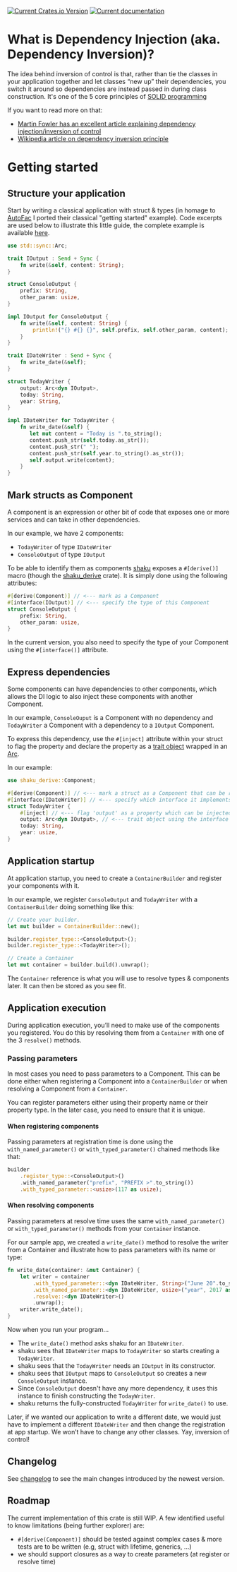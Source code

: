 [![Current Crates.io Version](https://img.shields.io/crates/v/shaku.svg)](https://crates.io/crates/shaku)
[![Current documentation](https://docs.rs/shaku/badge.svg)](https://docs.rs/crate/shaku)

# What is Dependency Injection (aka. Dependency Inversion)?

The idea behind inversion of control is that, rather than tie the classes in your application
together and let classes “new up” their dependencies, you switch it around so dependencies are
instead passed in during class construction. It's one of the 5 core principles of
[SOLID programming](https://en.wikipedia.org/wiki/SOLID_(object-oriented_design))

If you want to read more on that:
- [Martin Fowler has an excellent article explaining dependency injection/inversion of control](http://martinfowler.com/articles/injection.html)
- [Wikipedia article on dependency inversion principle](https://en.wikipedia.org/wiki/Dependency_inversion_principle)

# Getting started
## Structure your application
Start by writing a classical application with struct & types (in homage to
[AutoFac](https://autofac.org/) I ported their classical "getting started" example).
Code excerpts are used below to illustrate this little guide, the complete example is available
[here](https://github.com/bgbahoue/he-di/blob/master/shaku/examples/autofac/src/main.rs).

```rust
use std::sync::Arc;

trait IOutput : Send + Sync {
    fn write(&self, content: String);
}

struct ConsoleOutput {
    prefix: String,
    other_param: usize,
}

impl IOutput for ConsoleOutput {
    fn write(&self, content: String) {
        println!("{} #{} {}", self.prefix, self.other_param, content);
    }
}

trait IDateWriter : Send + Sync {
    fn write_date(&self);
}

struct TodayWriter {
    output: Arc<dyn IOutput>,
    today: String,
    year: String,
}

impl IDateWriter for TodayWriter {
    fn write_date(&self) {
       let mut content = "Today is ".to_string();
       content.push_str(self.today.as_str());
       content.push_str(" ");
       content.push_str(self.year.to_string().as_str());
       self.output.write(content);
    }
}
```

## Mark structs as Component
A component is an expression or other bit of code that exposes one or more services and can take
in other dependencies.

In our example, we have 2 components:

- `TodayWriter` of type `IDateWriter`
- `ConsoleOutput` of type `IOutput`

To be able to identify them as components [shaku](https://crates.io/crates/shaku) exposes a
`#[derive()]` macro (though the [shaku_derive](https://crates.io/crates/shaku_derive) crate).
It is simply done using the following attributes:

```rust
#[derive(Component)] // <--- mark as a Component
#[interface(IOutput)] // <--- specify the type of this Component
struct ConsoleOutput {
    prefix: String,
    other_param: usize,
}
```

In the current version, you also need to specify the type of your Component using the
`#[interface()]` attribute.

## Express dependencies
Some components can have dependencies to other components, which allows the DI logic to also
inject these components with another Component.

In our example, `ConsoleOuput` is a Component with no dependency and `TodayWriter` a Component
with a dependency to a `IOutput` Component.

To express this dependency, use the `#[inject]` attribute within your struct to flag the
property and declare the property as a
[trait object](https://doc.rust-lang.org/book/first-edition/trait-objects.html) wrapped in an
[Arc](https://doc.rust-lang.org/std/sync/struct.Arc.html).

In our example:

```rust
use shaku_derive::Component;

#[derive(Component)] // <--- mark a struct as a Component that can be registered & resolved
#[interface(IDateWriter)] // <--- specify which interface it implements
struct TodayWriter {
    #[inject] // <--- flag 'output' as a property which can be injected
    output: Arc<dyn IOutput>, // <--- trait object using the interface `IOutput`
    today: String,
    year: usize,
}
```

## Application startup
At application startup, you need to create a `ContainerBuilder` and register your components
with it.

In our example, we register `ConsoleOutput` and `TodayWriter` with a `ContainerBuilder` doing 
something like this:

```rust
// Create your builder.
let mut builder = ContainerBuilder::new();

builder.register_type::<ConsoleOutput>();
builder.register_type::<TodayWriter>();

// Create a Container
let mut container = builder.build().unwrap();
```

The `Container` reference is what you will use to resolve types & components later. It can then 
be stored as you see fit.

## Application execution
During application execution, you’ll need to make use of the components you registered. You do 
this by resolving them from a `Container` with one of the 3 `resolve()` methods.

### Passing parameters
In most cases you need to pass parameters to a Component. This can be done either when 
registering a Component into a `ContainerBuilder` or when 
resolving a Component from a `Container`.

You can register parameters either using their property name or their property type. In the 
later case, you need to ensure that it is unique.

#### When registering components
Passing parameters at registration time is done using the `with_named_parameter()` or 
`with_typed_parameter()` chained methods like that:

```rust
builder
    .register_type::<ConsoleOutput>()
    .with_named_parameter("prefix", "PREFIX >".to_string())
    .with_typed_parameter::<usize>(117 as usize);
```

#### When resolving components
Passing parameters at resolve time uses the same `with_named_parameter()` or 
`with_typed_parameter()` methods from your `Container` instance.

For our sample app, we created a `write_date()` method to resolve the writer from a Container 
and illustrate how to pass parameters with its name or type:

```rust
fn write_date(container: &mut Container) {
    let writer = container
        .with_typed_parameter::<dyn IDateWriter, String>("June 20".to_string())
        .with_named_parameter::<dyn IDateWriter, usize>("year", 2017 as usize)
        .resolve::<dyn IDateWriter>()
        .unwrap();
    writer.write_date();
}
```

Now when you run your program...

- The `write_date()` method asks shaku for an `IDateWriter`.
- shaku sees that `IDateWriter` maps to `TodayWriter` so starts creating a `TodayWriter`.
- shaku sees that the `TodayWriter` needs an `IOutput` in its constructor.
- shaku sees that `IOutput` maps to `ConsoleOutput` so creates a new `ConsoleOutput` instance.
- Since `ConsoleOutput` doesn't have any more dependency, it uses this instance to finish 
  constructing the `TodayWriter`.
- shaku returns the fully-constructed `TodayWriter` for `write_date()` to use.

Later, if we wanted our application to write a different date, we would just have to implement a 
different `IDateWriter` and then change the registration at app startup. We won’t have to change 
any other classes. Yay, inversion of control!

## Changelog
See [changelog](CHANGELOG.md) to see the main changes introduced by the newest version.

## Roadmap
The current implementation of this crate is still WIP. A few identified useful to know 
limitations (being further explorer) are:

- `#[derive(Component)]` should be tested against complex cases & more tests are to be written 
  (e.g, struct with lifetime, generics, ...)
- we should support closures as a way to create parameters (at register or resolve time)
